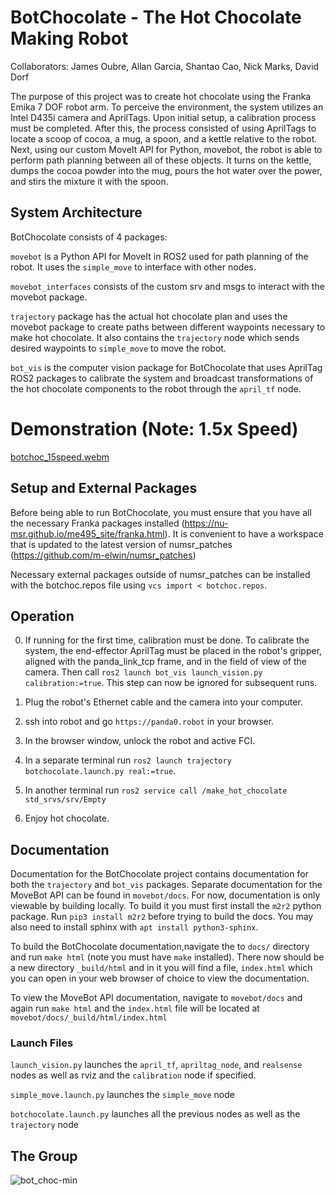 # BotChocolate - The Hot Chocolate Making Robot
Collaborators: James Oubre, Allan Garcia, Shantao Cao, Nick Marks, David Dorf

The purpose of this project was to create hot chocolate using the Franka Emika 7 DOF robot arm. To 
perceive the environment, the system utilizes an Intel D435i camera and AprilTags. Upon initial setup, a
calibration process must be completed. After this, the process consisted of using AprilTags to 
locate a scoop of cocoa, a mug, a spoon, and a kettle relative to the robot. Next, using our custom 
MoveIt API for Python, movebot, the robot is able to perform path planning between all of these
objects. It turns on the kettle, dumps the cocoa powder into the mug, pours the hot water over the 
power, and stirs the mixture it with the spoon.

## System Architecture
BotChocolate consists of 4 packages:

`movebot` is a Python API for MoveIt in ROS2 used for path planning of the robot. It uses the `simple_move`
to interface with other nodes.

`movebot_interfaces` consists of the custom srv and msgs to interact with the movebot package.

`trajectory` package has the actual hot chocolate plan and uses the movebot package to create paths
between different waypoints necessary to make hot chocolate. It also contains the `trajectory` node
which sends desired waypoints to `simple_move` to move the robot.

`bot_vis` is the computer vision package for BotChocolate that uses AprilTag ROS2 packages to calibrate
the system and broadcast transformations of the hot chocolate components to the robot through the `april_tf`
node.

# Demonstration (Note: 1.5x Speed)

[botchoc_15speed.webm](https://user-images.githubusercontent.com/46512429/206770769-fba8fc8e-2711-4839-bb2b-fb6178e7839a.webm)

## Setup and External Packages
Before being able to run BotChocolate, you must ensure that you have all the necessary Franka 
packages installed (https://nu-msr.github.io/me495_site/franka.html).
It is convenient to have a workspace that is updated to the latest version of numsr_patches (https://github.com/m-elwin/numsr_patches)

Necessary external packages outside of numsr_patches can be installed with the botchoc.repos file using
`vcs import < botchoc.repos`.

## Operation 
0. If running for the first time, calibration must be done. To calibrate the system, the end-effector 
AprilTag must be placed in the robot's gripper, aligned with the panda_link_tcp frame, and in the 
field of view of the camera. Then call `ros2 launch bot_vis launch_vision.py calibration:=true`. 
This step can now be ignored for subsequent runs.

1. Plug the robot's Ethernet cable and the camera into your computer.

2. ssh into robot and go `https://panda0.robot` in your browser.

3. In the browser window, unlock the robot and active FCI.

4. In a separate terminal run `ros2 launch trajectory botchocolate.launch.py real:=true`.

5. In another terminal run `ros2 service call /make_hot_chocolate std_srvs/srv/Empty`

6. Enjoy hot chocolate.

## Documentation

Documentation for the BotChocolate project contains documentation for both the `trajectory` and `bot_vis` packages. Separate documentation
for the MoveBot API can be found in `movebot/docs`. For now, documentation is only viewable by building locally. To build it 
you must first install the `m2r2` python package. Run `pip3 install m2r2` before trying to build the docs. You may 
also need to install sphinx with `apt install python3-sphinx`.

To build the BotChocolate documentation,navigate the to `docs/` directory and run `make html`
(note you must have `make` installed). There now should be a new directory `_build/html`
and in it you will find a file, `index.html` which you can open in your web browser of choice to view the documentation.

To view the MoveBot API documentation, navigate to `movebot/docs` and again run `make html` and the `index.html` 
file will be located at `movebot/docs/_build/html/index.html`

### Launch Files
`launch_vision.py` launches the `april_tf`, `apriltag_node`, and `realsense` nodes as well as rviz and the `calibration` node if specified.

`simple_move.launch.py` launches the  `simple_move` node

`botchocolate.launch.py` launches all the previous nodes as well as the `trajectory` node

## The Group

![bot_choc-min](https://user-images.githubusercontent.com/46512429/206768445-4503edc2-2075-48b4-baf7-e6dc7bd3ca86.png)
